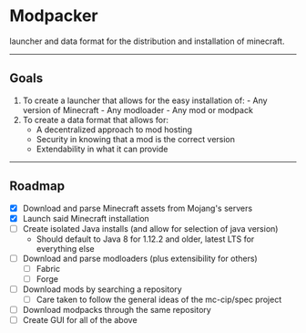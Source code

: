 # Modpacker
launcher and data format for the distribution and installation of minecraft.

------------
## Goals
1. To create a launcher that allows for the easy installation of:
		- Any version of Minecraft
		- Any modloader
		- Any mod or modpack
2. To create a data format that allows for:
	- A decentralized approach to mod hosting
	- Security in knowing that a mod is the correct version
	- Extendability in what it can provide
--------
## Roadmap
- [x] Download and parse Minecraft assets from Mojang's servers
- [x] Launch said Minecraft installation
- [ ] Create isolated Java installs (and allow for selection of java version)
	- Should default to Java 8 for 1.12.2 and older, latest LTS for everything else
- [ ] Download and parse modloaders (plus extensibility for others)
	- [ ] Fabric
	- [ ] Forge
- [ ] Download mods by searching a repository
	- [ ] Care taken to follow the general ideas of the mc-cip/spec project
- [ ] Download modpacks through the same repository
- [ ] Create GUI for all of the above
